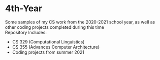 # 4th-Year
Some samples of my CS work from the 2020-2021 school year, as well as other coding projects completed during this time
<br> Repository Includes:
- CS 329 (Computational Linguistics)
- CS 355 (Advances Computer Architecture)
- Coding projects from summer 2021
